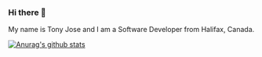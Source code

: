 ### Hi there 👋
My name is Tony Jose and I am a Software Developer from Halifax, Canada. 

[![Anurag's github stats](https://github-readme-stats.vercel.app/api?username=tonykalavanal&show_icons=true&theme=dark&count_private=true)](https://github.com/anuraghazra/github-readme-stats)

<!--
**tonykalavanal/tonykalavanal** is a ✨ _special_ ✨ repository because its `README.md` (this file) appears on your GitHub profile.

Here are some ideas to get you started:

- 🔭 I’m currently working on ...
- 🌱 I’m currently learning ...
- 👯 I’m looking to collaborate on ...
- 🤔 I’m looking for help with ...
- 💬 Ask me about ...
- 📫 How to reach me: ...
- 😄 Pronouns: ...
- ⚡ Fun fact: ...
-->
